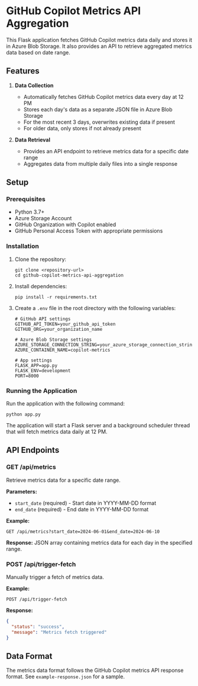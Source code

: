 # GitHub Copilot Metrics API Aggregation

This Flask application fetches GitHub Copilot metrics data daily and stores it in Azure Blob Storage. It also provides an API to retrieve aggregated metrics data based on date range.

## Features

1. **Data Collection**
   - Automatically fetches GitHub Copilot metrics data every day at 12 PM
   - Stores each day's data as a separate JSON file in Azure Blob Storage
   - For the most recent 3 days, overwrites existing data if present
   - For older data, only stores if not already present

2. **Data Retrieval**
   - Provides an API endpoint to retrieve metrics data for a specific date range
   - Aggregates data from multiple daily files into a single response

## Setup

### Prerequisites

- Python 3.7+
- Azure Storage Account
- GitHub Organization with Copilot enabled
- GitHub Personal Access Token with appropriate permissions

### Installation

1. Clone the repository:
   ```
   git clone <repository-url>
   cd github-copilot-metrics-api-aggregation
   ```

2. Install dependencies:
   ```
   pip install -r requirements.txt
   ```

3. Create a `.env` file in the root directory with the following variables:
   ```
   # GitHub API settings
   GITHUB_API_TOKEN=your_github_api_token
   GITHUB_ORG=your_organization_name

   # Azure Blob Storage settings
   AZURE_STORAGE_CONNECTION_STRING=your_azure_storage_connection_string
   AZURE_CONTAINER_NAME=copilot-metrics

   # App settings
   FLASK_APP=app.py
   FLASK_ENV=development
   PORT=8000
   ```

### Running the Application

Run the application with the following command:

```
python app.py
```

The application will start a Flask server and a background scheduler thread that will fetch metrics data daily at 12 PM.

## API Endpoints

### GET /api/metrics

Retrieve metrics data for a specific date range.

**Parameters:**
- `start_date` (required) - Start date in YYYY-MM-DD format
- `end_date` (required) - End date in YYYY-MM-DD format

**Example:**
```
GET /api/metrics?start_date=2024-06-01&end_date=2024-06-10
```

**Response:**
JSON array containing metrics data for each day in the specified range.

### POST /api/trigger-fetch

Manually trigger a fetch of metrics data.

**Example:**
```
POST /api/trigger-fetch
```

**Response:**
```json
{
  "status": "success",
  "message": "Metrics fetch triggered"
}
```

## Data Format

The metrics data format follows the GitHub Copilot metrics API response format. See `example-response.json` for a sample.